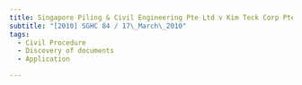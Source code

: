 ```yaml
---
title: Singapore Piling & Civil Engineering Pte Ltd v Kim Teck Corp Pte Ltd and others 
subtitle: "[2010] SGHC 84 / 17\_March\_2010"
tags:
  - Civil Procedure
  - Discovery of documents
  - Application

---
```


